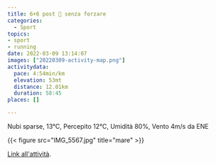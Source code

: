 ```yaml
---
title: 6+6 post 💉 senza forzare 
categories: 
  - Sport
topics: 
- sport
- running
date: 2022-03-09 13:14:07
images: ["20220309-activity-map.png"]
activitydata:
  pace: 4:54min/km
  elevation: 53mt
  distance: 12.01km
  duration: 58:45
places: []

---
```


Nubi sparse, 13°C, Percepito 12°C, Umidità 80%, Vento 4m/s da ENE

<!--more-->

{{< figure src="IMG_5567.jpg" title="mare" >}}

<!-- {{< figure src="20220309-activity-map.png" title="map" >}} -->

[Link all'attività](https://strava.com/activities/6797159167).
